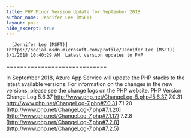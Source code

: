 ```yaml
---
title: PHP Minor Version Update for September 2018
author_name: Jennifer Lee (MSFT)
layout: post
hide_excerpt: true
---
```

      [Jennifer Lee (MSFT)](https://social.msdn.microsoft.com/profile/Jennifer Lee (MSFT))  8/1/2018 10:40:29 AM  Latest version updates to PHP
=============================

 In September 2018, Azure App Service will update the PHP stacks to the latest available versions. For information on the changes in the new versions, please see the change logs on the PHP website.    PHP Version Change Log   5.6.37 <http://www.php.net/ChangeLog-5.php#5.6.37>   7.0.31 <http://www.php.net/ChangeLog-7.php#7.0.31>   7.1.20 [http://www.php.net/ChangeLog-7.php#7.1.20](http://www.php.net/ChangeLog-7.php#7.1.17)   7.2.8 [http://www.php.net/ChangeLog-7.php#7.2.8](http://www.php.net/ChangeLog-7.php#7.2.5)        